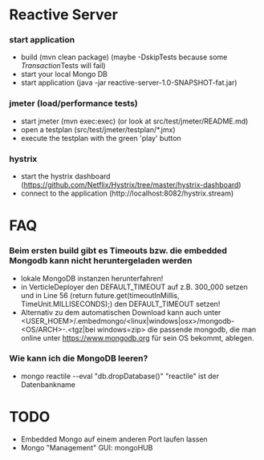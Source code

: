 Reactive Server
===============

### start application
- build (mvn clean package) (maybe -DskipTests because some *Transaction*Tests will fail)
- start your local Mongo DB
- start application (java -jar reactive-server-1.0-SNAPSHOT-fat.jar)

### jmeter (load/performance tests)
- start jmeter (mvn exec:exec) (or look at src/test/jmeter/README.md)
- open a testplan (src/test/jmeter/testplan/*.jmx)
- execute the testplan with the green 'play' button

### hystrix
- start the hystrix dashboard (https://github.com/Netflix/Hystrix/tree/master/hystrix-dashboard)
- connect to the application (http://localhost:8082/hystrix.stream)

FAQ
===

### Beim ersten build gibt es Timeouts bzw. die embedded Mongodb kann nicht heruntergeladen werden
- lokale MongoDB instanzen herunterfahren!
- in VerticleDeployer den DEFAULT_TIMEOUT auf z.B. 300_000 setzen und in 
  Line 56 (return future.get(timeoutInMillis, TimeUnit.MILLISECONDS);) den DEFAULT_TIMEOUT setzen!
- Alternativ zu dem automatischen Download kann auch unter 
  <USER_HOEM>/.embedmongo/<linux|windows|osx>/mongodb-<OS/ARCH>-<VERSION>.<tgz|bei windows=zip>
  die passende mongodb, die man online unter https://www.mongodb.org für sein OS bekommt, ablegen.

### Wie kann ich die MongoDB leeren?
- mongo reactile --eval "db.dropDatabase()"
  "reactile" ist der Datenbankname
  
  
TODO
====
- Embedded Mongo auf einem anderen Port laufen lassen
- Mongo "Management" GUI: mongoHUB